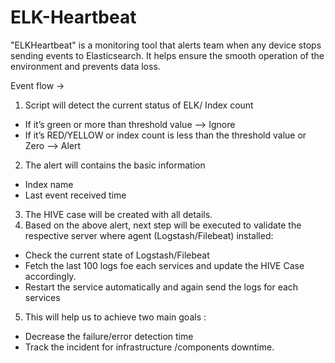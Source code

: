 # ELK-Heartbeat
"ELKHeartbeat" is a monitoring tool that alerts team when any device stops sending events to Elasticsearch. It helps ensure the smooth operation of the environment and prevents data loss.


Event flow -> 
1. Script will detect the current status of ELK/ Index count 
- If it’s green or more than threshold value --> Ignore 
- If it’s RED/YELLOW or index count is less than the threshold value or Zero --> Alert 
2. The alert will contains the basic information 
- Index name
- Last event received time 
3. The HIVE case will be created with all details.
4. Based on the above alert, next step will be executed to validate the respective server where agent (Logstash/Filebeat) installed:
- Check the current state of Logstash/Filebeat
- Fetch the last 100 logs foe each services and update the HIVE Case accordingly.
- Restart the service automatically and again send the logs for each services
5. This will help us to achieve two main goals :
- Decrease the failure/error detection time 
- Track the incident for infrastructure /components downtime.
